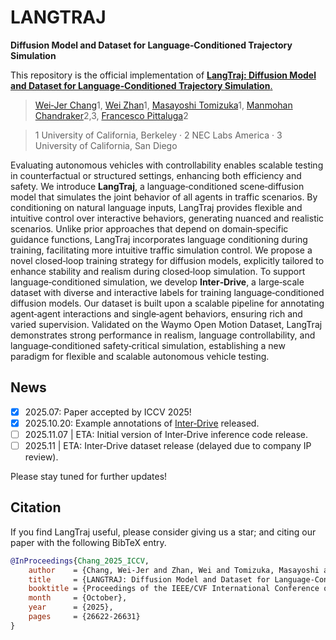# **LANGTRAJ**

**Diffusion Model and Dataset for Language‑Conditioned Trajectory Simulation**

This repository is the official implementation of [**LangTraj: Diffusion Model and Dataset for Language‑Conditioned Trajectory Simulation**.](https://langtraj.github.io/)

<!-- > **LangTraj: Diffusion Model and Dataset for Language‑Conditioned Trajectory Simulation** -->

> [Wei‑Jer Chang](https://scholar.google.com/citations?user=tF-OmYgAAAAJ&hl=en)1, [Wei Zhan](https://zhanwei.site/)1, [Masayoshi Tomizuka](https://me.berkeley.edu/people/masayoshi-tomizuka/)1, [Manmohan Chandraker](https://cseweb.ucsd.edu/~mkchan)2,3, [Francesco Pittaluga](https://www.francescopittaluga.com/)2

> 1 University of California, Berkeley · 2 NEC Labs America · 3 University of California, San Diego

Evaluating autonomous vehicles with controllability enables scalable testing in counterfactual or structured settings, enhancing both efficiency and safety. We introduce **LangTraj**, a language‑conditioned scene‑diffusion model that simulates the joint behavior of all agents in traffic scenarios. By conditioning on natural language inputs, LangTraj provides flexible and intuitive control over interactive behaviors, generating nuanced and realistic scenarios. Unlike prior approaches that depend on domain‑specific guidance functions, LangTraj incorporates language conditioning during training, facilitating more intuitive traffic simulation control. We propose a novel closed‑loop training strategy for diffusion models, explicitly tailored to enhance stability and realism during closed‑loop simulation. To support language‑conditioned simulation, we develop **Inter‑Drive**, a large‑scale dataset with diverse and interactive labels for training language‑conditioned diffusion models. Our dataset is built upon a scalable pipeline for annotating agent‑agent interactions and single‑agent behaviors, ensuring rich and varied supervision. Validated on the Waymo Open Motion Dataset, LangTraj demonstrates strong performance in realism, language controllability, and language‑conditioned safety‑critical simulation, establishing a new paradigm for flexible and scalable autonomous vehicle testing.

## **News**

- [x] 2025.07: Paper accepted by ICCV 2025!
- [x] 2025.10.20: Example annotations of [Inter‑Drive](DATASET.md) released.
- [ ] 2025.11.07 | ETA: Initial version of Inter‑Drive inference code release.
- [ ] 2025.11 | ETA: Inter‑Drive dataset release (delayed due to company IP review).

Please stay tuned for further updates!




## Citation
If you find LangTraj useful, please consider giving us a star; and citing our paper with the following BibTeX entry.
```BibTeX
@InProceedings{Chang_2025_ICCV,
    author    = {Chang, Wei-Jer and Zhan, Wei and Tomizuka, Masayoshi and Chandraker, Manmohan and Pittaluga, Francesco},
    title     = {LANGTRAJ: Diffusion Model and Dataset for Language-Conditioned Trajectory Simulation},
    booktitle = {Proceedings of the IEEE/CVF International Conference on Computer Vision (ICCV)},
    month     = {October},
    year      = {2025},
    pages     = {26622-26631}
}